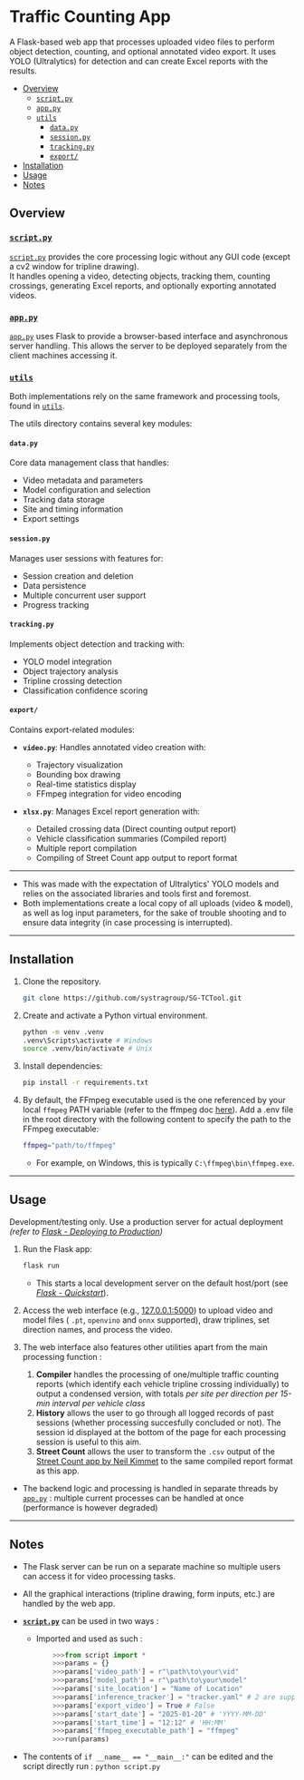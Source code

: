 <!-- omit from toc -->
# Traffic Counting App

A Flask-based web app that processes uploaded video files to perform object detection, counting, and optional annotated video export. It uses YOLO (Ultralytics) for detection and can create Excel reports with the results.

- [Overview](#overview)
  - [`script.py`](#scriptpy)
  - [`app.py`](#apppy)
  - [`utils`](#utils)
    - [`data.py`](#datapy)
    - [`session.py`](#sessionpy)
    - [`tracking.py`](#trackingpy)
    - [`export/`](#export)
- [Installation](#installation)
- [Usage](#usage)
- [Notes](#notes)

## Overview

### [`script.py`](script.py)

[`script.py`](script.py) provides the core processing logic without any GUI code (except a cv2 window for tripline drawing).  
It handles opening a video, detecting objects, tracking them, counting crossings, generating Excel reports, and optionally exporting annotated videos.  

### [`app.py`](app.py)

[`app.py`](app.py) uses Flask to provide a browser-based interface and asynchronous server handling. This allows the server to be deployed separately from the client machines accessing it.

### [`utils`](utils)

Both implementations rely on the same framework and processing tools, found in [`utils`](utils).

The utils directory contains several key modules:

#### `data.py`
  
  Core data management class that handles:
  
- Video metadata and parameters
- Model configuration and selection
- Tracking data storage
- Site and timing information
- Export settings

#### `session.py`
  
  Manages user sessions with features for:

- Session creation and deletion
- Data persistence
- Multiple concurrent user support
- Progress tracking

#### `tracking.py`
  
  Implements object detection and tracking with:

- YOLO model integration
- Object trajectory analysis
- Tripline crossing detection
- Classification confidence scoring

#### `export/`
  
  Contains export-related modules:

- **`video.py`**: Handles annotated video creation with:
  - Trajectory visualization
  - Bounding box drawing
  - Real-time statistics display
  - FFmpeg integration for video encoding

- **`xlsx.py`**: Manages Excel report generation with:
  - Detailed crossing data (Direct counting output report)
  - Vehicle classification summaries (Compiled report)
  - Multiple report compilation
  - Compiling of Street Count app output to report format

---

- This was made with the expectation of Ultralytics' YOLO models and relies on the associated libraries and tools first and foremost.
- Both implementations create a local copy of all uploads (video & model), as well as log input parameters, for the sake of trouble shooting and to ensure data integrity (in case processing is interrupted).

---

## Installation

1. Clone the repository.  

    ```bash
    git clone https://github.com/systragroup/SG-TCTool.git 
    ```

2. Create and activate a Python virtual environment.

    ```bash
    python -m venv .venv
    .venv\Scripts\activate # Windows
    source .venv/bin/activate # Unix
    ```

3. Install dependencies:  

    ```bash
    pip install -r requirements.txt
    ```

4. By default, the FFmpeg executable used is the one referenced by your local `ffmpeg` PATH variable (refer to the ffmpeg doc [here](https://www.ffmpeg.org/download.html)). Add a .env file in the root directory with the following content to specify the path to the FFmpeg executable:

    ```bash
    ffmpeg="path/to/ffmpeg"
    ```

    - For example, on Windows, this is typically `C:\ffmpeg\bin\ffmpeg.exe`.

---

## Usage

Development/testing only. Use a production server for actual deployment *(refer to [Flask - Deploying to Production](https://flask.palletsprojects.com/en/stable/deploying/))*

1. Run the Flask app:

    ```bash
    flask run
    ```

    - This starts a local development server on the default host/port (see *[Flask - Quickstart](https://flask.palletsprojects.com/en/stable/quickstart/#debug-mode)*).
1. Access the web interface (e.g., [127.0.0.1:5000](http://127.0.0.1:5000)) to upload video and model files ( `.pt`, `openvino` and `onnx` supported), draw triplines, set direction names, and process the video.
1. The web interface also features other utilities apart from the main processing function :
   1. **Compiler** handles the processing of one/multiple traffic counting reports (which identify each vehicle tripline crossing individually) to output a condensed version, with totals *per site per direction per 15-min interval per vehicle class*
   1. **History** allows the user to go through all logged records of past sessions (whether processing succesfully concluded or not). The session id displayed at the bottom of the page for each processing session is useful to this aim.
   1. **Street Count** allows the user to transform the `.csv` output of the [Street Count app by Neil Kimmet](https://streetcount.app/) to the same compiled report format as this app.

- The backend logic and processing is handled in separate threads by [`app.py`](app.py) : multiple current processes can be handled at once (performance is however degraded)

---

## Notes

- The Flask server can be run on a separate machine so multiple users can access it for video processing tasks.
- All the graphical interactions (tripline drawing, form inputs, etc.) are handled by the web app.
- **[`script.py`](script.py)** can be used in two ways :

  - Imported and used as such :

    ```python
        >>>from script import *
        >>>params = {}
        >>>params['video_path'] = r"\path\to\your\vid"
        >>>params['model_path'] = r"\path\to\your\model"
        >>>params['site_location'] = "Name of Location"
        >>>params['inference_tracker'] = "tracker.yaml" # 2 are supported : `bytetrack.yaml` & `botsort.yaml` (BoT-SORT is slower)
        >>>params['export_video'] = True # False 
        >>>params['start_date'] = "2025-01-20" # 'YYYY-MM-DD'
        >>>params['start_time'] = "12:12" # 'HH:MM'
        >>>params['ffmpeg_executable_path'] = "ffmpeg"
        >>>run(params)
    ```

- The contents of `if __name__ == "__main__:"` can be edited and the script directly run : `python script.py`
